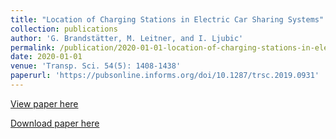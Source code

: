 ```yaml
---
title: "Location of Charging Stations in Electric Car Sharing Systems"
collection: publications
author: 'G. Brandstätter, M. Leitner, and I. Ljubic'
permalink: /publication/2020-01-01-location-of-charging-stations-in-electric-car-sharing-systems
date: 2020-01-01
venue: 'Transp. Sci. 54(5): 1408-1438'
paperurl: 'https://pubsonline.informs.org/doi/10.1287/trsc.2019.0931'
---
```

[View paper here](https://pubsonline.informs.org/doi/10.1287/trsc.2019.0931)

[Download paper here](http://www.optimization-online.org/DB_FILE/2017/03/5933.pdf)
